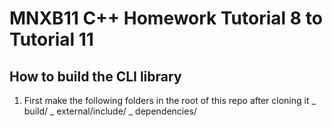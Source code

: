 # MNXB11 C++ Homework Tutorial 8 to Tutorial 11

## How to build the CLI library
1. First make the following folders in the root of this repo after cloning it
   _ build/
   _ external/include/
   _ dependencies/
